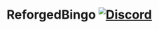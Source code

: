 # ReforgedBingo [![Discord](https://img.shields.io/discord/831966641586831431)](https://discord.gg/7vqgtrjDGw)

